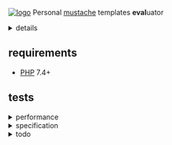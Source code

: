 [![logo](https://raw.githack.com/determin1st/sm-mustache/master/tests/logo.jpg)](https://youtu.be/mQ_AdzWE5Ec)
Personal [mustache](https://mustache.github.io/) templates **eval**uator

<details>
  <summary>details</summary>

  [The origin](https://github.com/bobthecow/mustache.php)
  was reduced, monolithized and namespaced.. a total, individual rewrite from ~`130`kb to ~`15`kb.
  #### reduced (removed)
  - `=`, template delimiters modifier.
  - `<`, template parent, inheritance.
  - `>`, template partials, inheritance.
  - pragmas (not in spec).
  - escaping with `{{{trippleStash}}}`.
  - escaping by default (specified explicitly).
  - template recursion by default (specified explicitly).
  - exceptions/breaks.
  - strict callables option.
  - logger object => function (callable).
  - helpers object => array.
  - camel/snake case mixture => camel case.
  - filesystem template loaders (strings only, [UTF-8](https://en.wikipedia.org/wiki/UTF-8) is assumed).
  - filesystem cache (memory cache only).
  - `md5()` hash calculations.
  - `mbstring.func_overload` guard (deprecated in new PHPs).
  - PHPDoc.
  #### monolithized
  - helper classes unified into a single engine class.
  - template classes converted into anonymous render functions (heredoc).
  - rendering short-circuited (recursion instead of repetition).
  - accumulation of lines instead of characters in tokenizer.
  #### namespaced
  - `SM`
</details>

## requirements
- [PHP](https://www.php.net/) 7.4+

## tests
<details>
<summary>performance</summary>

images here
</details>
<details>
<summary>specification</summary>

<https://github.com/mustache/spec>
[![comments](https://raw.githack.com/determin1st/sm-mustache/master/tests/comments.jpg)](https://github.com/determin1st/sm-mustache/blob/master/tests/comments.json)
fails below are `{{{triple_stash}}}`es, which are not supported.
[![interpolation](https://raw.githack.com/determin1st/sm-mustache/master/tests/interpolation.jpg)](https://github.com/determin1st/sm-mustache/blob/master/tests/interpolation.json)
[![inverted](https://raw.githack.com/determin1st/sm-mustache/master/tests/inverted.jpg)](https://github.com/determin1st/sm-mustache/blob/master/tests/inverted.json)
lambdas fail because delimiter alternation in template is not supported.
the last one is [doubtful](https://github.com/mustache/spec/issues/128#issuecomment-868940293).
[![lambdas](https://raw.githack.com/determin1st/sm-mustache/master/tests/lambdas.jpg)](https://github.com/determin1st/sm-mustache/blob/master/tests/lambdas.json)
[![sections](https://raw.githack.com/determin1st/sm-mustache/master/tests/sections.jpg)](https://github.com/determin1st/sm-mustache/blob/master/tests/sections.json)
---
</details>










<details>
  <summary>todo</summary>

# usage
### construct
### render

# syntax extentions
## else block
## block operators `==`, `>`, `<`, `>=`, `<=`
## block reindentation

# syntax
## delimiters
a pair of markers around constructs, for example `{{` and `}}`.
minimal size of a marker is 2 characters, maximal is 4.
the pair sizes may differ, for example `<!--` and `-->` are valid delimiters.
## variables
a name inside delimiters identify a variable, for example `{{name}}`.
a variable will be substituted by name with the specified data.
surrounding spaces are ignored so, `{{ name }}` is also valid.
the name of variable must be alpha-numeric, like `{{1}}`, `{{name}}`, `{{name1}}` or `{{1name}}`.
the exception is a variables chain `{{item.1.has.name}}` (called dot notation in the origin).
## block
## inverted block
## lambdas


# examples
## multipass
```php
[
  'en' => [
    'title' => '{:point_up:} multi-language templates with emojis',
    'text'  => '
    {{question_text}} {:question_symbol:}
    {{#answers}}
      {{#chosen}}
        {:white_small_square:} {{answer_text}}
      {{|}}
        {:black_small_square:} {{answer_text}}
      {{/chosen}}
    {{/answers}}
    ',
  ],
  # other languages...
]
```
## motd
</details>


